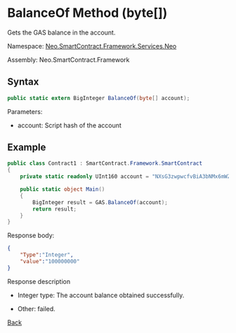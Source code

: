 # BalanceOf Method (byte[])

Gets the GAS balance in the account.

Namespace: [Neo.SmartContract.Framework.Services.Neo](../../neo.md)

Assembly: Neo.SmartContract.Framework

## Syntax

```c#
public static extern BigInteger BalanceOf(byte[] account);
```

Parameters:

- account: Script hash of the account

## Example

```c#
public class Contract1 : SmartContract.Framework.SmartContract
{
    private static readonly UInt160 account = "NXsG3zwpwcfvBiA3bNMx6mWZGEro9ZqTqM".ToScriptHash();

    public static object Main()
    {
        BigInteger result = GAS.BalanceOf(account);
        return result;
    }
}
```

Response body:

```json
{
	"Type":"Integer",
	"value":"100000000"
}
```

Response description

- Integer type: The account balance obtained successfully.

- Other: failed.

[Back](../Gas.md)